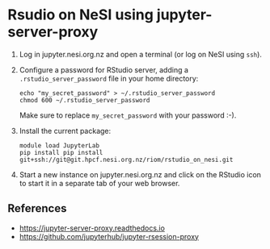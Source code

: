# Rsudio on NeSI using jupyter-server-proxy

1. Log in jupyter.nesi.org.nz and open a terminal (or log on NeSI using `ssh`).

2. Configure a password for RStudio server, adding a `.rstudio_server_password` file in your home directory:
   ```
   echo "my_secret_password" > ~/.rstudio_server_password
   chmod 600 ~/.rstudio_server_password
   ```
   Make sure to replace `my_secret_password` with your password :-).

3. Install the current package:
   ```
   module load JupyterLab
   pip install pip install git+ssh://git@git.hpcf.nesi.org.nz/riom/rstudio_on_nesi.git
   ```

4. Start a new instance on jupyter.nesi.org.nz and click on the RStudio icon to start it in a separate tab of your web browser.


## References

- https://jupyter-server-proxy.readthedocs.io
- https://github.com/jupyterhub/jupyter-rsession-proxy
